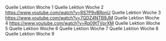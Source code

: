Quelle Lektion Woche 1
Quelle Lektion Woche 2  https://www.youtube.com/watch?v=RS7P9vBRonU
Quelle Lektion Woche 3  https://www.youtube.com/watch?v=7QDZ4NTB9JM
Quelle Lektion Woche 4  https://www.youtube.com/watch?v=Rp09tTVprXM
Quelle Lektion Woche 5
Quelle Lektion Woche 6
Quelle Lektion Woche 7
Quelle Lektion Woche 8
Quelle Lektion Woche 9